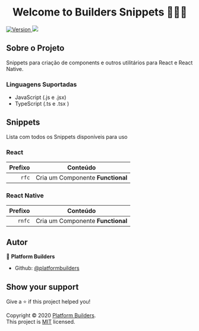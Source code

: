 <h1 align="center">Welcome to Builders Snippets 👨🏻‍💻</h1>
<p>
  <a href="https://www.npmjs.com/package/Builders Snippets" target="_blank">
    <img alt="Version" src="https://img.shields.io/npm/v/Builders Snippets.svg">
  </a>
  <img src="https://img.shields.io/badge/vscode-0.10.x-blue.svg" />
</p>

## Sobre o Projeto

Snippets para criação de components e outros utilitários para React e React Native.

### Linguagens Suportadas

- JavaScript (.js e .jsx)
- TypeScript (.ts e .tsx )

## Snippets

Lista com todos os Snippets disponíveis para uso

### React

|                 Prefixo | Conteúdo                                                                      |
| ----------------------: | ----------------------------------------------------------------------------- |
|                `rfc` |  Cria um Componente **Functional**                                             |


### React Native

|                 Prefixo | Conteúdo                                                                      |
| ----------------------: | ----------------------------------------------------------------------------- |
|                `rnfc` |  Cria um Componente **Functional**                                             |

## Autor

👤 **Platform Builders**

* Github: [@platformbuilders](https://github.com/platformbuilders)

## Show your support

Give a ⭐️ if this project helped you!

Copyright © 2020 [Platform Builders](https://github.com/platformbuilders).<br />
This project is [MIT](https://github.com/platformbuilders/builders-snippets/blob/master/LICENSE) licensed.
